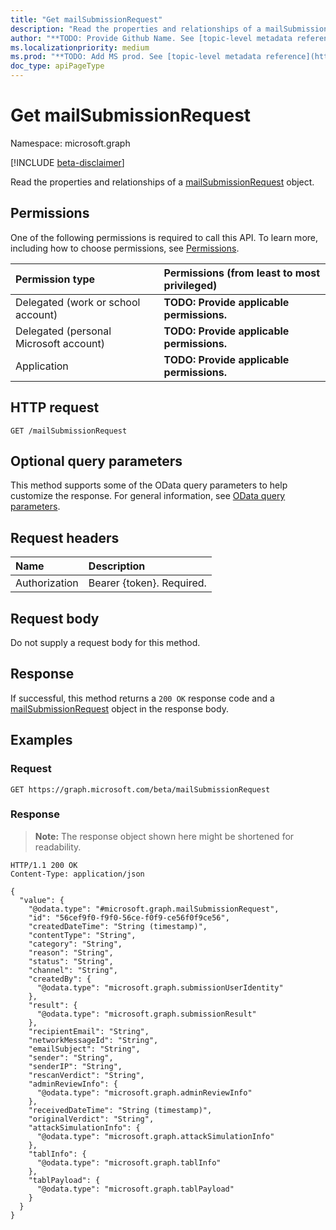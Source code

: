 ```yaml
---
title: "Get mailSubmissionRequest"
description: "Read the properties and relationships of a mailSubmissionRequest object."
author: "**TODO: Provide Github Name. See [topic-level metadata reference](https://msgo.azurewebsites.net/add/document/guidelines/metadata.html#topic-level-metadata)**"
ms.localizationpriority: medium
ms.prod: "**TODO: Add MS prod. See [topic-level metadata reference](https://msgo.azurewebsites.net/add/document/guidelines/metadata.html#topic-level-metadata)**"
doc_type: apiPageType
---
```


# Get mailSubmissionRequest
Namespace: microsoft.graph

[!INCLUDE [beta-disclaimer](../../includes/beta-disclaimer.md)]

Read the properties and relationships of a [mailSubmissionRequest](../resources/mailsubmissionrequest.md) object.

## Permissions
One of the following permissions is required to call this API. To learn more, including how to choose permissions, see [Permissions](/graph/permissions-reference).

|Permission type|Permissions (from least to most privileged)|
|:---|:---|
|Delegated (work or school account)|**TODO: Provide applicable permissions.**|
|Delegated (personal Microsoft account)|**TODO: Provide applicable permissions.**|
|Application|**TODO: Provide applicable permissions.**|

## HTTP request

<!-- {
  "blockType": "ignored"
}
-->
``` http
GET /mailSubmissionRequest
```

## Optional query parameters
This method supports some of the OData query parameters to help customize the response. For general information, see [OData query parameters](/graph/query-parameters).

## Request headers
|Name|Description|
|:---|:---|
|Authorization|Bearer {token}. Required.|

## Request body
Do not supply a request body for this method.

## Response

If successful, this method returns a `200 OK` response code and a [mailSubmissionRequest](../resources/mailsubmissionrequest.md) object in the response body.

## Examples

### Request
<!-- {
  "blockType": "request",
  "name": "get_mailsubmissionrequest"
}
-->
``` http
GET https://graph.microsoft.com/beta/mailSubmissionRequest
```


### Response
>**Note:** The response object shown here might be shortened for readability.
<!-- {
  "blockType": "response",
  "truncated": true,
  "@odata.type": "microsoft.graph.mailSubmissionRequest"
}
-->
``` http
HTTP/1.1 200 OK
Content-Type: application/json

{
  "value": {
    "@odata.type": "#microsoft.graph.mailSubmissionRequest",
    "id": "56cef9f0-f9f0-56ce-f0f9-ce56f0f9ce56",
    "createdDateTime": "String (timestamp)",
    "contentType": "String",
    "category": "String",
    "reason": "String",
    "status": "String",
    "channel": "String",
    "createdBy": {
      "@odata.type": "microsoft.graph.submissionUserIdentity"
    },
    "result": {
      "@odata.type": "microsoft.graph.submissionResult"
    },
    "recipientEmail": "String",
    "networkMessageId": "String",
    "emailSubject": "String",
    "sender": "String",
    "senderIP": "String",
    "rescanVerdict": "String",
    "adminReviewInfo": {
      "@odata.type": "microsoft.graph.adminReviewInfo"
    },
    "receivedDateTime": "String (timestamp)",
    "originalVerdict": "String",
    "attackSimulationInfo": {
      "@odata.type": "microsoft.graph.attackSimulationInfo"
    },
    "tablInfo": {
      "@odata.type": "microsoft.graph.tablInfo"
    },
    "tablPayload": {
      "@odata.type": "microsoft.graph.tablPayload"
    }
  }
}
```

